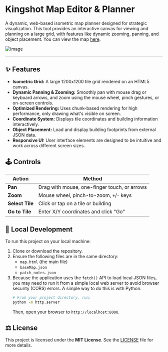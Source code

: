 # Kingshot Map Editor & Planner

A dynamic, web-based isometric map planner designed for strategic visualization. This tool provides an interactive canvas for viewing and planning on a large grid, with features like dynamic zooming, panning, and object placement.  You can view the map [here](https://orionaf.github.io/ks-Map-Editor/map.html).

![image](https://github.com/user-attachments/assets/5190d976-12ca-4a71-aa46-346c1a6f0698)


---

## ✨ Features

*   **Isometric Grid:** A large 1200x1200 tile grid rendered on an HTML5 canvas.
*   **Dynamic Panning & Zooming:** Smoothly pan with mouse drag or keyboard arrows, and zoom using the mouse wheel, pinch gestures, or on-screen controls.
*   **Optimized Rendering:** Uses chunk-based rendering for high performance, only drawing what's visible on screen.
*   **Coordinate System:** Displays tile coordinates and building information interactively.
*   **Object Placement:** Load and display building footprints from external JSON data.
*   **Responsive UI:** User interface elements are designed to be intuitive and work across different screen sizes.

## 🕹️ Controls

| Action          | Method                                     |
| --------------- | ------------------------------------------ |
| **Pan**         | Drag with mouse, one-finger touch, or arrows |
| **Zoom**        | Mouse wheel, pinch-to-zoom, `+`/`-` keys   |
| **Select Tile** | Click or tap on a tile or building         |
| **Go to Tile**  | Enter X/Y coordinates and click "Go"       |

## 🚀 Local Development

To run this project on your local machine:

1.  Clone or download the repository.
2.  Ensure the following files are in the same directory:
    *   `map.html` (the main file)
    *   `baseMap.json`
    *   `patch_notes.json`
3.  Because the application uses the `fetch()` API to load local JSON files, you may need to run it from a simple local web server to avoid browser security (CORS) errors. A simple way to do this is with Python:
    ```bash
    # From your project directory, run:
    python -m http.server
    ```
    Then, open your browser to `http://localhost:8000`.

## ⚖️ License

This project is licensed under the **MIT License**. See the [LICENSE](LICENSE) file for more details.
